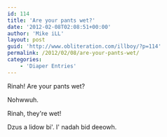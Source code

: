 ```yaml
---
id: 114
title: 'Are your pants wet?'
date: '2012-02-08T02:08:51+00:00'
author: 'Mike iLL'
layout: post
guid: 'http://www.obliteration.com/illboy/?p=114'
permalink: /2012/02/08/are-your-pants-wet/
categories:
    - 'Diaper Entries'
---
```


Rinah! Are your pants wet?

Nohwwuh.

Rinah, they're wet!

Dzus a lidow bi'. I' nadah bid deeowh.